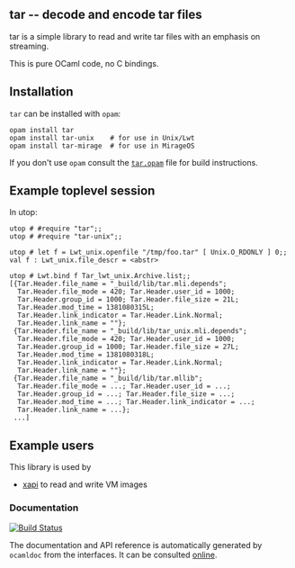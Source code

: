 ## tar -- decode and encode tar files

tar is a simple library to read and write tar files with an emphasis on
streaming.

This is pure OCaml code, no C bindings.

## Installation

`tar` can be installed with `opam`:

    opam install tar
    opam install tar-unix    # for use in Unix/Lwt
    opam install tar-mirage  # for use in MirageOS

If you don't use `opam` consult the [`tar.opam`](tar.opam) file for build
instructions.

## Example toplevel session

In utop:
```
utop # #require "tar";;
utop # #require "tar-unix";;

utop # let f = Lwt_unix.openfile "/tmp/foo.tar" [ Unix.O_RDONLY ] 0;;
val f : Lwt_unix.file_descr = <abstr>

utop # Lwt.bind f Tar_lwt_unix.Archive.list;;
[{Tar.Header.file_name = "_build/lib/tar.mli.depends";
  Tar.Header.file_mode = 420; Tar.Header.user_id = 1000;
  Tar.Header.group_id = 1000; Tar.Header.file_size = 21L;
  Tar.Header.mod_time = 1381080315L;
  Tar.Header.link_indicator = Tar.Header.Link.Normal;
  Tar.Header.link_name = ""};
 {Tar.Header.file_name = "_build/lib/tar_unix.mli.depends";
  Tar.Header.file_mode = 420; Tar.Header.user_id = 1000;
  Tar.Header.group_id = 1000; Tar.Header.file_size = 27L;
  Tar.Header.mod_time = 1381080318L;
  Tar.Header.link_indicator = Tar.Header.Link.Normal;
  Tar.Header.link_name = ""};
 {Tar.Header.file_name = "_build/lib/tar.mllib";
  Tar.Header.file_mode = ...; Tar.Header.user_id = ...;
  Tar.Header.group_id = ...; Tar.Header.file_size = ...;
  Tar.Header.mod_time = ...; Tar.Header.link_indicator = ...;
  Tar.Header.link_name = ...};
 ...]
```

## Example users

This library is used by
* [xapi](https://www.github.com/xapi-project/xen-api) to read and write VM images

### Documentation

[![Build Status](https://travis-ci.org/mirage/ocaml-tar.svg?branch=master)](https://travis-ci.org/mirage/ocaml-tar)

The documentation and API reference is automatically generated by
`ocamldoc` from the interfaces. It can be consulted [online][2].

[2]: https://mirage.github.io/ocaml-tar/
